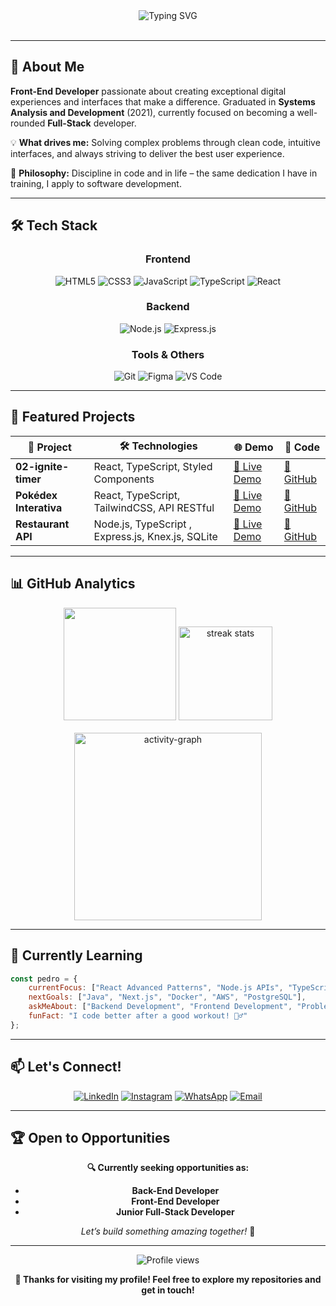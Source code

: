 <div align="center">
  <img src="https://readme-typing-svg.herokuapp.com?font=Fira+Code&pause=1000&color=58A6FF&center=true&vCenter=true&width=435&lines=Hi+there!+I'm+Pedro+Carvalho+%F0%9F%91%8B;Front-End+Developer;Transforming+ideas+into+code;Always+learning+new+technologies" alt="Typing SVG" />
</div>
<!--
<div align="right">
  <img align="right" height="200" src="https://i.gifer.com/5RTG.gif" alt="Coding GIF" />
</div>
-->
<br clear="both"/>

---

## 🚀 About Me

**Front-End Developer** passionate about creating exceptional digital experiences and interfaces that make a difference. Graduated in **Systems Analysis and Development** (2021), currently focused on becoming a well-rounded **Full-Stack** developer.

💡 **What drives me:** Solving complex problems through clean code, intuitive interfaces, and always striving to deliver the best user experience.

🎯 **Philosophy:** Discipline in code and in life – the same dedication I have in training, I apply to software development.

---

## 🛠️ Tech Stack

<div align="center">

### **Frontend**
![HTML5](https://img.shields.io/badge/HTML5-E34F26?style=for-the-badge&logo=html5&logoColor=white)
![CSS3](https://img.shields.io/badge/CSS3-1572B6?style=for-the-badge&logo=css3&logoColor=white)
![JavaScript](https://img.shields.io/badge/JavaScript-F7DF1E?style=for-the-badge&logo=javascript&logoColor=black)
![TypeScript](https://img.shields.io/badge/TypeScript-007ACC?style=for-the-badge&logo=typescript&logoColor=white)
![React](https://img.shields.io/badge/React-20232A?style=for-the-badge&logo=react&logoColor=61DAFB)

### **Backend**
![Node.js](https://img.shields.io/badge/Node.js-43853D?style=for-the-badge&logo=node.js&logoColor=white)
![Express.js](https://img.shields.io/badge/Express.js-404D59?style=for-the-badge&logo=express&logoColor=white)

### **Tools & Others**
![Git](https://img.shields.io/badge/Git-F05032?style=for-the-badge&logo=git&logoColor=white)
![Figma](https://img.shields.io/badge/Figma-F24E1E?style=for-the-badge&logo=figma&logoColor=white)
![VS Code](https://img.shields.io/badge/VS_Code-0078D4?style=for-the-badge&logo=visual%20studio%20code&logoColor=white)

</div>

---

## 🌟 Featured Projects

<div align="center">

| 🚀 Project | 🛠️ Technologies | 🌐 Demo | 📁 Code |
|------------|----------------|---------|-----------|
| **02-ignite-timer** | React, TypeScript, Styled Components | [🔗 Live Demo](https://pedrojgc.github.io/02-ignite-timer/) | [📁 GitHub](https://github.com/PedroJGC/02-ignite-timer) |
| **Pokédex Interativa** | React, TypeScript, TailwindCSS, API RESTful | [🔗 Live Demo](https://pedrojgc.github.io/pokedex/) | [📁 GitHub](https://github.com/PedroJGC/pokedex) |
| **Restaurant API** | Node.js, TypeScript , Express.js, Knex.js, SQLite | [🔗 Live Demo](#) | [📁 GitHub](https://github.com/PedroJGC/api-restaurant) |

</div>

---

## 📊 GitHub Analytics

<div align="center">
  <img  src="https://github-readme-stats.vercel.app/api/top-langs/?username=PedroJGC&layout=compact&langs_count=7&theme=tokyonight" height="180" />
 
  <img src="https://streak-stats.demolab.com?user=PedroJGC&locale=en&mode=daily&theme=tokyonight&hide_border=false&border_radius=5" height="150" alt="streak stats" />
</div>

<br/>

<div align="center">
  <img src="https://github-readme-activity-graph.vercel.app/graph?username=PedroJGC&radius=16&theme=tokyo-night&area=true&order=5" height="300" alt="activity-graph" />
</div>

---

## 🎯 Currently Learning

```javascript
const pedro = {
    currentFocus: ["React Advanced Patterns", "Node.js APIs", "TypeScript"],
    nextGoals: ["Java", "Next.js", "Docker", "AWS", "PostgreSQL"],
    askMeAbout: ["Backend Development", "Frontend Development", "Problem Solving"],
    funFact: "I code better after a good workout! 🏋️‍♂️"
};
```

---

## 📫 Let's Connect!

<div align="center">

[![LinkedIn](https://img.shields.io/badge/LinkedIn-0077B5?style=for-the-badge&logo=linkedin&logoColor=white)](https://www.linkedin.com/in/pedro-julio-guimar%C3%A3es-carvalho-144a12154/)
[![Instagram](https://img.shields.io/badge/Instagram-E4405F?style=for-the-badge&logo=instagram&logoColor=white)](https://www.instagram.com/pedrocarvalho_classic?igsh=cjVlY3o1aHJ0djAx&utm_source=qr)
[![WhatsApp](https://img.shields.io/badge/WhatsApp-25D366?style=for-the-badge&logo=whatsapp&logoColor=white)](https://wa.me/5561995668612)
[![Email](https://img.shields.io/badge/Email-D14836?style=for-the-badge&logo=gmail&logoColor=white)](mailto:pedro.juliogc02@gmail.com)

</div>

---

## 🏆 Open to Opportunities

<div align="center">

**🔍 Currently seeking opportunities as:**
- **Back-End Developer**
- **Front-End Developer**
- **Junior Full-Stack Developer**

*Let’s build something amazing together!* 🚀

</div>

---

<div align="center">
  <img src="https://komarev.com/ghpvc/?username=PedroJGC&color=blueviolet&style=flat-square&label=Profile+Views" alt="Profile views" />
</div>

<div align="center">
  
  **💙 Thanks for visiting my profile! Feel free to explore my repositories and get in touch!**
  
</div>
